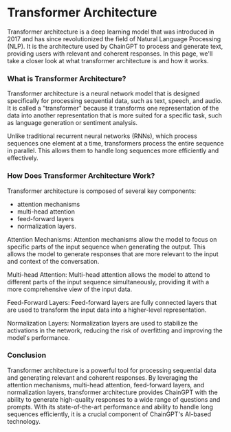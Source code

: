 # Transformer Architecture

Transformer architecture is a deep learning model that was introduced in 2017 and has since revolutionized the field of Natural Language Processing (NLP). It is the architecture used by ChainGPT to process and generate text, providing users with relevant and coherent responses. In this page, we'll take a closer look at what transformer architecture is and how it works.



### What is Transformer Architecture?

Transformer architecture is a neural network model that is designed specifically for processing sequential data, such as text, speech, and audio. It is called a "transformer" because it transforms one representation of the data into another representation that is more suited for a specific task, such as language generation or sentiment analysis.

Unlike traditional recurrent neural networks (RNNs), which process sequences one element at a time, transformers process the entire sequence in parallel. This allows them to handle long sequences more efficiently and effectively.



### How Does Transformer Architecture Work?

Transformer architecture is composed of several key components:&#x20;

* attention mechanisms
* multi-head attention
* feed-forward layers
* normalization layers.

Attention Mechanisms: Attention mechanisms allow the model to focus on specific parts of the input sequence when generating the output. This allows the model to generate responses that are more relevant to the input and context of the conversation.

Multi-head Attention: Multi-head attention allows the model to attend to different parts of the input sequence simultaneously, providing it with a more comprehensive view of the input data.

Feed-Forward Layers: Feed-forward layers are fully connected layers that are used to transform the input data into a higher-level representation.

Normalization Layers: Normalization layers are used to stabilize the activations in the network, reducing the risk of overfitting and improving the model's performance.



### Conclusion

Transformer architecture is a powerful tool for processing sequential data and generating relevant and coherent responses. By leveraging the attention mechanisms, multi-head attention, feed-forward layers, and normalization layers, transformer architecture provides ChainGPT with the ability to generate high-quality responses to a wide range of questions and prompts. With its state-of-the-art performance and ability to handle long sequences efficiently, it is a crucial component of ChainGPT's AI-based technology.
